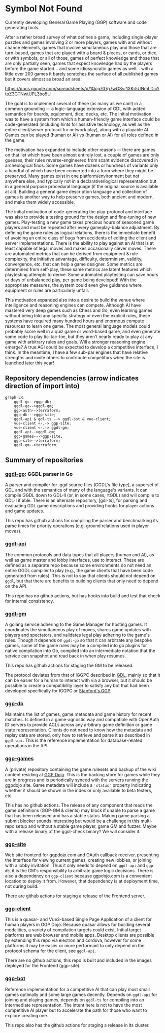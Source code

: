 # Symbol Not Found

Currently developing General Game Playing (GGP) software and code generating tools.

After a rather broad survey of what defines a game, including single-player puzzles
and games involving 2 or more players, games with and without chance elements, games
that involve simultaneous play and those that are turn-based, games that are played
with a board & pieces, or cards, or dice, or with symbols, or all of those, games of
perfect knowledge and those that are only partially seen, games that expect knowledge
had by the players before the game started... and some idiosyncratic games as well...
with a little over 200 games it barely scratches the surface of all published games
but it covers almost as broad an area:

https://docs.google.com/spreadsheets/d/1Qcg707g7wGSvr1XKr5UNmLDlcYtoZ3GTNwtUPL3bo5U

The goal is to implement several of these (as many as we can!) in a common grounding
-- a logic-language extension of GDL with added semantics for boards, equipment, dice,
decks, etc.  The initial motivation was to have a system from which a human-friendly
game interface could be code-generated (including hints for assistive technology, as
well as the entire client/server protocol for network play), along with a playable AI.
Games can be played (human or AI) vs (human or AI) for all roles defined in the game.

The motivation has expanded to include other reasons -- there are games on that list
which have been almost entirely lost, a couple of games are only guesses, their rules
reverse-engineered from scant evidence discovered in archeological finds.  Some games
have dozens or hundreds of variants only a handful of which have been converted into a
form where they might be preserved.  Many games exist in one platform/environment but
not anywhere else, and typically not in a declarative/logical representation but in a
general purpose procedural language (if the original source is available at all).
Building a general game description language and collection of games is another way to
help preserve games, both ancient and modern, and make them widely accessible.

The initial motivation of code-generating the play-protocol and interface was also to
provide a testing ground for the design and fine-tuning of new games.  Play-testing a
new game takes precious hours of seasoned game players and must be repeated after every
gameplay-balance adjustment.  By defining the game rules as logical relations, there
is the immediate benefit of avoiding an entire class of bugs from accidents of editing
the client and server implementations.  There is the ability to play against an AI that
is at least capable of legal moves and makes occasionally clever moves.  There are
automated metrics that can be derived from equipment & rule complexity, the initiative
advantage, difficulty, determinism, validity, convergence, etc. that can help a game
designer.  Some metrics are determined from self-play, these same metrics are latent
features which playtesting attempts to derive.  Some automated playtesting can save
hours or days of unbalanced play, per game being developed!  With the appropriate
measures, the system could even give guidance where equipment or rules are particularly
unfair.

This motivation expanded also into a desire to build the venue where intelligence
and reasoning engines can compete.  Although AI have mastered very deep games such
as Chess and Go, even learning games without being told any specific strategy or
even the explicit rules, these systems have required many hundred hours and enormous
compute resources to learn one game.  The most general language models could probably
score well in a quiz game or word-based game, and even generate some code to play
tic-tac-toe, but they aren't nearly ready to play at any game with arbitrary rules
and goals.  Will a stronger reasoning engine emerge?  A true AGI could be expected
to develop a competitive interface, I think.  In the meantime, I have a few sub-par
engines that have relative strengths and invite others to contribute competitors
when the site is launched later this year!


## Repository dependencies (arrow indicates direction of import into)

```mermaid
graph LR;
    ggdl-go-->ggp-db;
    ggdl-go-->ggdl-gm;
    ggp-auth-->terraform;
    ggp-db--->ggp-site;
    ggdl-api & gdl-ts --> ggdl-bot & vue-client;
    vue-client <-.-> ggp-site;
    vue-client <-.-> ggdl-gm;
    ggdl-api-->ggdl-gm;
    ggp-games--->ggp-site;
    ggp-site-->terraform;
    ggdl-gm-->terraform;
```

## Summary of repositories

### [ggdl-go]: GGDL parser in Go

A parser and compiler for .ggd source files (GGDL's file type), a superset of
GDL and with the semantics of many of the language's variants.  It can compile
GGDL down to GDL-II (or, in some cases, rtGDL) and will compile to GDL-I if able.
There is an alternate repository, [gdl-ts], for parsing and evaluating GDL game
descriptions and providing hooks for player actions and game updates.

This repo has github actions for compiling the parser and benchmarking its parse
times for priority operations (e.g. ground relations used in player moves).

### [ggdl-api]

The common protocols and data types that all players (human and
AI), as well as game master and lobby interfaces, use to interact.  These are
defined as a separate repo because some environments do not need an entire GGDL 
compiler to play (e.g., the game clients that have been code generated from
rules).  This is not to say that clients should not depend on `ggdl`, but that
there are benefits to building clients that only need to depend on the API.

This repo has no github actions, but has hooks into build and test that check
for internal consistency.

### [ggdl-gm]

A golang service adhering to the Game Manager for hosting games.
It coordinates the simultaneous play of moves, shares game updates with players
and spectators, and validates legal play adhering to the game's rules.  Though
it depends on `ggdl-go` so that it can arbitrate any bespoke games, some of the
game rules may be a compiled into go plugins for native compilation into Go,
compiled into an intermediate notation that the service can snapshot and read
back in when play resumes.

This repo has github actions for staging the GM to be released.

The protocol deviates from that of IGGPC described in [GDL](https://www.cs.uic.edu/~hinrichs/papers/love2006general.pdf),
mainly so that it can be easier for a human to interact with via a browser,
but it should be possible to create a compatibility layer to satisfy any bot
that had been developed specifically for IGGPC or [Stanford's GGP](games.ggp.org).

### [ggp-db]

Maintains the list of games, game metadata and game history for
recent matches.  Is defined in a game-agnostic way and compatible with OpenAuth
ID servers to provide ACLs across any arbitrary game definition or game state
representation.  Clients do not need to know how the metadata and replay data
are stored, only how to retrieve and parse it as described in `ggdl-api`.  This
is the reference implementation for database-related operations in the API.

### [ggp-games]

A (private) repository containing the game rulesets and backup
of the wiki content residing at [GGP Dojo](https://ggpdojo.com/games).  This is
the backing store for games while they are in progress and is periodically
synced with the servers running the ggpdojo site.  Game metadata will include
a `'status'` property indicating whether it should be shown in the index or only
available to beta testers, etc.

This has no github actions.  The release of any component that reads the
game definitions (GGP-GM & clients) may block if unable to parse a game
that has been released and has a stable status.  Making game parsing a submit
blocker sounds interesting but would be a challenge in this multi-repo setup
and without a stable game player, game GM and fuzzer.  Maybe with a release
binary of the ggdl-check binary?  We will consider it.

### [ggp-site]

Web site frontend for ggpdojo.com and OAuth callback receiver, presenting the
interface for viewing current games, creating new lobbies, or joining with
a lobby invitation.  Thus it only needs to depend on `ggdl-api` and `ggp-db`, it
is the GM's responsibility to arbitrate game logic decisions.  There is also a
dependency on `ggp-client` because ggpdojo.com is a convenient location to
deploy it from.  However, that dependency is at deployment time, not during build.

There are github actions for staging a release of the Frontend server.

### [ggp-client]

This is a quasar- and Vue3-based Single Page Application of a client for human
players in GGP Dojo.  Because quasar allows for building several modalities,
a variety of compilation targets could exist.  Initial target platforms are web
browser and mobile apps.  Desktop clients are possible by extending this repo
via electron and cordova, however for some platforms it may be easier or more
performant to only depend on the protocol schema for the client, see `ggdl-api`.

There are no github actions, this repo is built and included in the images
deployed for the Frontend (ggp-site).

### [ggp-bot]

Reference implementation for a competitive AI that can play most small games
optimally and some large games decently.  Depends on `ggdl-api` for joining
and playing games, depends on `ggdl-ts` for compiling into an intermediate
representation.  The intent here is not to have the most competitive AI player
but to accelerate the path for those who want to explore creating one.

This repo also has the github actions for staging a release in its cluster.


[ggdl-go]: https://github.com/SymbolNotFound/ggdl-go

[ggdl-api]: https://github.com/SymbolNotFound/ggdl-api

[ggdl-gm]: https://github.com/SymbolNotFound/ggdl-gm

[ggp-db]: https://github.com/SymbolNotFound/ggp-db

[ggp-games]: https://github.com/SymbolNotFound/ggp-games

[ggp-site]:  https://github.com/SymbolNotFound/ggp-site

[ggp-client]:  https://github.com/SymbolNotFound/ggp-client

[ggp-bot]:  https://github.com/SymbolNotFound/ggp-bot
